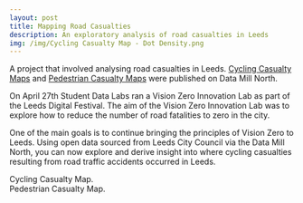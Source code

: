 ```yaml
---
layout: post
title: Mapping Road Casualties
description: An exploratory analysis of road casualties in Leeds
img: /img/Cycling Casualty Map - Dot Density.png
---
```


A project that involved analysing road casualties in Leeds. <a href="https://datamillnorth.org/products/cycling-casualty-map/">Cycling Casualty Maps</a> and <a href="https://datamillnorth.org/products/pedestrian-casualty-map/">Pedestrian Casualty Maps</a> were published on Data Mill North.

On April 27th Student Data Labs ran a Vision Zero Innovation Lab as part of the Leeds Digital Festival. The aim of the Vision Zero Innovation Lab was to explore how to reduce the number of road fatalities to zero in the city.

One of the main goals is to continue bringing the principles of Vision Zero to Leeds. Using open data sourced from Leeds City Council via the Data Mill North, you can now explore and derive insight into where cycling casualties resulting from road traffic accidents occurred in Leeds.

<div class="img_row">
	<img class="col one" src="{{ site.baseurl }}/img/Cycling Casualty Map - Dot Density.png" alt="" title=""/>
</div>
<div class="col three caption">
	Cycling Casualty Map. 
</div>

<div class="img_row">
	<img class="col two" src="{{ site.baseurl }}/img/Pedestrian Casualty Map - Dot Density.png" alt="" title=""/>
</div>
<div class="col three caption">
	Pedestrian Casualty Map. 
</div>
